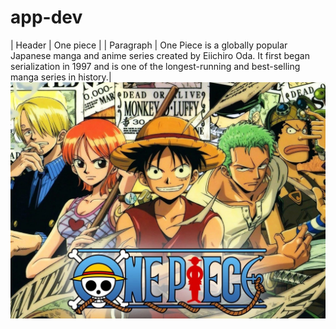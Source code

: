 # app-dev
| Header | One piece |
| Paragraph | One Piece is a globally popular Japanese manga and anime series created by Eiichiro Oda. It first began serialization in 1997 and is one of the longest-running and best-selling manga series in history.|
![One piece banner](onepiece.jpg)
